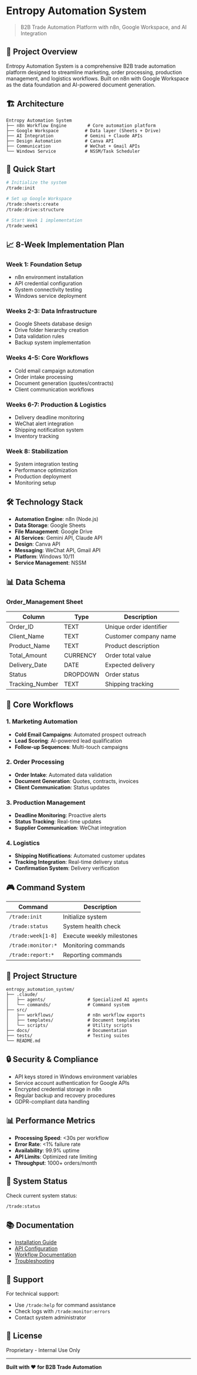 # Entropy Automation System

> B2B Trade Automation Platform with n8n, Google Workspace, and AI Integration

## 🎯 Project Overview

Entropy Automation System is a comprehensive B2B trade automation platform designed to streamline marketing, order processing, production management, and logistics workflows. Built on n8n with Google Workspace as the data foundation and AI-powered document generation.

## 🏗️ Architecture

```
Entropy Automation System
├── n8n Workflow Engine        # Core automation platform
├── Google Workspace          # Data layer (Sheets + Drive)
├── AI Integration            # Gemini + Claude APIs
├── Design Automation         # Canva API
├── Communication             # WeChat + Gmail APIs
└── Windows Service           # NSSM/Task Scheduler
```

## 🚀 Quick Start

```bash
# Initialize the system
/trade:init

# Set up Google Workspace
/trade:sheets:create
/trade:drive:structure

# Start Week 1 implementation
/trade:week1
```

## 📈 8-Week Implementation Plan

### Week 1: Foundation Setup
- n8n environment installation
- API credential configuration
- System connectivity testing
- Windows service deployment

### Weeks 2-3: Data Infrastructure
- Google Sheets database design
- Drive folder hierarchy creation
- Data validation rules
- Backup system implementation

### Weeks 4-5: Core Workflows
- Cold email campaign automation
- Order intake processing
- Document generation (quotes/contracts)
- Client communication workflows

### Weeks 6-7: Production & Logistics
- Delivery deadline monitoring
- WeChat alert integration
- Shipping notification system
- Inventory tracking

### Week 8: Stabilization
- System integration testing
- Performance optimization
- Production deployment
- Monitoring setup

## 🛠️ Technology Stack

- **Automation Engine**: n8n (Node.js)
- **Data Storage**: Google Sheets
- **File Management**: Google Drive
- **AI Services**: Gemini API, Claude API
- **Design**: Canva API
- **Messaging**: WeChat API, Gmail API
- **Platform**: Windows 10/11
- **Service Management**: NSSM

## 📊 Data Schema

### Order_Management Sheet
| Column | Type | Description |
|--------|------|--------------|
| Order_ID | TEXT | Unique order identifier |
| Client_Name | TEXT | Customer company name |
| Product_Name | TEXT | Product description |
| Total_Amount | CURRENCY | Order total value |
| Delivery_Date | DATE | Expected delivery |
| Status | DROPDOWN | Order status |
| Tracking_Number | TEXT | Shipping tracking |

## 🔄 Core Workflows

### 1. Marketing Automation
- **Cold Email Campaigns**: Automated prospect outreach
- **Lead Scoring**: AI-powered lead qualification
- **Follow-up Sequences**: Multi-touch campaigns

### 2. Order Processing
- **Order Intake**: Automated data validation
- **Document Generation**: Quotes, contracts, invoices
- **Client Communication**: Status updates

### 3. Production Management
- **Deadline Monitoring**: Proactive alerts
- **Status Tracking**: Real-time updates
- **Supplier Communication**: WeChat integration

### 4. Logistics
- **Shipping Notifications**: Automated customer updates
- **Tracking Integration**: Real-time delivery status
- **Confirmation System**: Delivery verification

## 🎮 Command System

| Command | Description |
|---------|-------------|
| `/trade:init` | Initialize system |
| `/trade:status` | System health check |
| `/trade:week[1-8]` | Execute weekly milestones |
| `/trade:monitor:*` | Monitoring commands |
| `/trade:report:*` | Reporting commands |

## 📁 Project Structure

```
entropy_automation_system/
├── .claude/
│   ├── agents/                # Specialized AI agents
│   └── commands/              # Command system
├── src/
│   ├── workflows/             # n8n workflow exports
│   ├── templates/             # Document templates
│   └── scripts/               # Utility scripts
├── docs/                      # Documentation
├── tests/                     # Testing suites
└── README.md
```

## 🔒 Security & Compliance

- API keys stored in Windows environment variables
- Service account authentication for Google APIs
- Encrypted credential storage in n8n
- Regular backup and recovery procedures
- GDPR-compliant data handling

## 📊 Performance Metrics

- **Processing Speed**: <30s per workflow
- **Error Rate**: <1% failure rate
- **Availability**: 99.9% uptime
- **API Limits**: Optimized rate limiting
- **Throughput**: 1000+ orders/month

## 🚦 System Status

Check current system status:
```bash
/trade:status
```

## 📚 Documentation

- [Installation Guide](docs/installation.md)
- [API Configuration](docs/api-setup.md)
- [Workflow Documentation](docs/workflows.md)
- [Troubleshooting](docs/troubleshooting.md)

## 🤝 Support

For technical support:
- Use `/trade:help` for command assistance
- Check logs with `/trade:monitor:errors`
- Contact system administrator

## 📄 License

Proprietary - Internal Use Only

---

**Built with ❤️ for B2B Trade Automation**